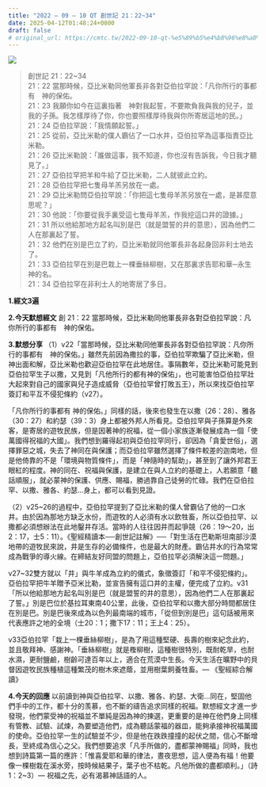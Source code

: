 ```yaml
---
title: "2022 – 09 – 10 QT 創世記 21：22~34"
date: 2025-04-12T01:48:24+0800
draft: false
# original_url: https://cmtc.tw/2022-09-10-qt-%e5%89%b5%e4%b8%96%e8%a8%98-21%ef%bc%9a2234
---
```


![](/images/qt.jpg)
> 創世記 21：22\~34  
> 21：22 當那時候，亞比米勒同他軍長非各對亞伯拉罕說：「凡你所行的事都有　神的保佑。  
> 21：23 我願你如今在這裏指著　神對我起誓，不要欺負我與我的兒子，並我的子孫。我怎樣厚待了你，你也要照樣厚待我與你所寄居這地的民。」  
> 21：24 亞伯拉罕說：「我情願起誓。」  
> 21：25 從前，亞比米勒的僕人霸佔了一口水井，亞伯拉罕為這事指責亞比米勒。  
> 21：26 亞比米勒說：「誰做這事，我不知道，你也沒有告訴我，今日我才聽見了。」  
> 21：27 亞伯拉罕把羊和牛給了亞比米勒，二人就彼此立約。  
> 21：28 亞伯拉罕把七隻母羊羔另放在一處。  
> 21：29 亞比米勒問亞伯拉罕說：「你把這七隻母羊羔另放在一處，是甚麼意思呢？」  
> 21：30 他說：「你要從我手裏受這七隻母羊羔，作我挖這口井的證據。」  
> 21：31 所以他給那地方起名叫別是巴（就是盟誓的井的意思），因為他們二人在那裏起了誓。  
> 21：32 他們在別是巴立了約，亞比米勒就同他軍長非各起身回非利士地去了。  
> 21：33 亞伯拉罕在別是巴栽上一棵垂絲柳樹，又在那裏求告耶和華─永生　神的名。  
> 21：34 亞伯拉罕在非利士人的地寄居了多日。

**1.經文3遍**

**2.今天默想經文**
創 21：22 當那時候，亞比米勒同他軍長非各對亞伯拉罕說：凡你所行的事都有　神的保佑。

**3.默想分享**
（1）v22「當那時候，亞比米勒同他軍長非各對亞伯拉罕說：凡你所行的事都有　神的保佑。」雖然先前因為撒拉的事，亞伯拉罕欺騙了亞比米勒，但神出面和解，亞比米勒也歡迎亞伯拉罕在此地居住。事隔數年，亞比米勒可能見到亞伯拉罕生子以撒，又見到「凡他所行的都有神的保佑」，也可能害怕亞伯拉罕壯大起來對自己的國家與兒子造成威脅（亞伯拉罕曾打敗五王），所以來找亞伯拉罕簽訂和平互不侵犯條約（v27）。

「凡你所行的事都有 神的保佑。」同樣的話，後來也發生在以撒（26：28）、雅各（30：27）和約瑟（39：3）身上都被外邦人所看見。亞伯拉罕與子孫算是外來客，是寄居的遊牧民族，但是因著神的祝福，從一個小家族逐漸發展成為一個「使萬國得祝福的大國」。我們想到羅得起初與亞伯拉罕同行，卻因為「貪愛世俗」，選擇罪惡之城，失去了神同在與保護；而亞伯拉罕雖然選擇了條件較差的迦南地，但是他倚靠的不是「環境與物質條件」，而是「神隨時的幫助」，甚至到了讓外邦君王眼紅的程度。神的同在、祝福與保護，是建立在與人立約的基礎上，人若願意「聽話順服」，就必蒙神的保護、供應、賜福，勝過靠自己徒勞的忙碌。我們在亞伯拉罕、以撒、雅各、約瑟…身上，都可以看到見證。

（2）v25\~26的過程中，亞伯拉罕提到了亞比米勒的僕人曾霸佔了他的一口水井。由於因為那地方缺乏水份，而遊牧的人必須有水以飲牲畜，所以亞伯拉罕、以撒都必須想辦法在此地鑿井存活。當時的人往往因井而起爭競（26：19～20，出2：17，士5：11）。《聖經精讀本──創世記註解》──「對生活在巴勒斯坦南部沙漠地帶的遊牧民來說，井是生存的必備條件，也是最大的財產。霸佔井水的行為常常成為戰爭的導火線。在締結友好同盟的問題上，亞伯拉罕必須解決這一問題。」

v27\~32雙方就以「井」與牛羊成為立約的儀式，象徵簽訂「和平不侵犯條約」。亞伯拉罕把牛羊贈予亞米比勒，並宣告擁有這口井的主權，便完成了立約。v31「所以他給那地方起名叫別是巴（就是盟誓的井的意思），因為他們二人在那裏起了誓。」別是巴位於基拉耳東南40公里，此後，亞伯拉罕和以撒大部分時間都居住在別是巴。別是巴後來成為以色列最南端的城市，「從但到別是巴」這句話被用來代表應許之地的全境（士20：1；撒下17：11；王上4：25）。

v33亞伯拉罕「栽上一棵垂絲柳樹」，是為了用這種堅硬、長壽的樹來紀念此約，並且敬拜神、感謝神。「垂絲柳樹」就是檉柳樹，這種樹很特別，既耐乾旱，也耐水濕，更耐鹽鹼，樹齡可達百年以上，適合在荒漠中生長。今天生活在曠野中的貝督因遊牧民族種植這種繁茂的樹木來遮蔭，並用樹葉飼養牲畜。— 《聖經綜合解讀》

**4.今天的回應**
以前讀到神與亞伯拉罕、以撒、雅各、約瑟、大衛…同在，堅固他們手中的工作，都十分的羡慕，也不斷的禱告追求同樣的祝福。默想經文才進一步發現，他們蒙受神的祝福並不單純是因為神的揀選，更重要的是神在他們身上同樣有管教、試驗、試煉，為要塑造他們，成為聽話蒙福的器皿，能夠承接神祝福萬國的使命。亞伯拉罕一生的試驗並不少，但是他在跌跌撞撞的起伏之間，信心不斷增長，至終成為信心之父。我們想要追求「凡手所做的，盡都蒙神賜福」同時，我也想到詩篇第一篇的應許：「惟喜愛耶和華的律法，晝夜思想，這人便為有福！他要像一棵樹栽在溪水旁，按時候結果子，葉子也不枯乾。凡他所做的盡都順利。」（詩1：2\~3）— 祝福之先，必有渴慕神話語的人。
